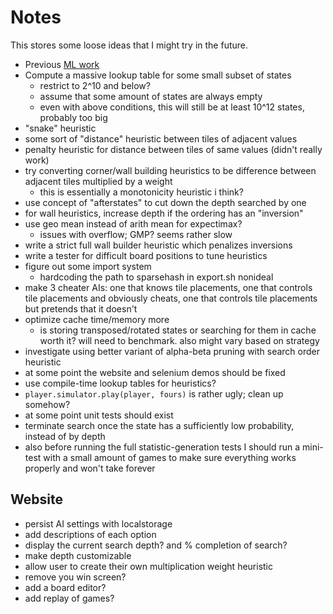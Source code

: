 # Notes

This stores some loose ideas that I might try in the future.

* Previous [ML work](https://arxiv.org/pdf/1604.05085.pdf)
* Compute a massive lookup table for some small subset of states
    * restrict to 2^10 and below?
    * assume that some amount of states are always empty
    * even with above conditions, this will still be at least 10^12 states, probably too big
* "snake" heuristic
* some sort of "distance" heuristic between tiles of adjacent values
* penalty heuristic for distance between tiles of same values (didn't really work)
* try converting corner/wall building heuristics to be difference between adjacent tiles multiplied by a weight
  * this is essentially a monotonicity heuristic i think?
* use concept of "afterstates" to cut down the depth searched by one
* for wall heuristics, increase depth if the ordering has an "inversion"
* use geo mean instead of arith mean for expectimax?
  * issues with overflow; GMP? seems rather slow
* write a strict full wall builder heuristic which penalizes inversions
* write a tester for difficult board positions to tune heuristics
* figure out some import system
  * hardcoding the path to sparsehash in export.sh nonideal
* make 3 cheater AIs: one that knows tile placements, one that controls tile placements and obviously cheats, one that controls tile placements but pretends that it doesn't
* optimize cache time/memory more
  * is storing transposed/rotated states or searching for them in cache worth it? will need to benchmark. also might vary based on strategy
* investigate using better variant of alpha-beta pruning with search order heuristic
* at some point the website and selenium demos should be fixed
* use compile-time lookup tables for heuristics?
* `player.simulator.play(player, fours)` is rather ugly; clean up somehow?
* at some point unit tests should exist
* terminate search once the state has a sufficiently low probability, instead of by depth
* also before running the full statistic-generation tests I should run a mini-test with a small amount of games to make sure everything works properly and won't take forever

## Website
* persist AI settings with localstorage
* add descriptions of each option
* display the current search depth? and % completion of search?
* make depth customizable
* allow user to create their own multiplication weight heuristic
* remove you win screen?
* add a board editor?
* add replay of games?
